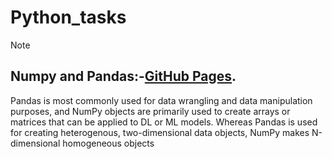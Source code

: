 
# Python_tasks
> [!NOTE]
> ## Numpy and Pandas:-[GitHub Pages](https://pages.github.com/).
> Pandas is most commonly used for data wrangling and data manipulation purposes, and NumPy objects are primarily used to create arrays or matrices that can be applied to DL or ML models. Whereas Pandas is used for creating heterogenous, two-dimensional data objects, NumPy makes N-dimensional homogeneous objects
